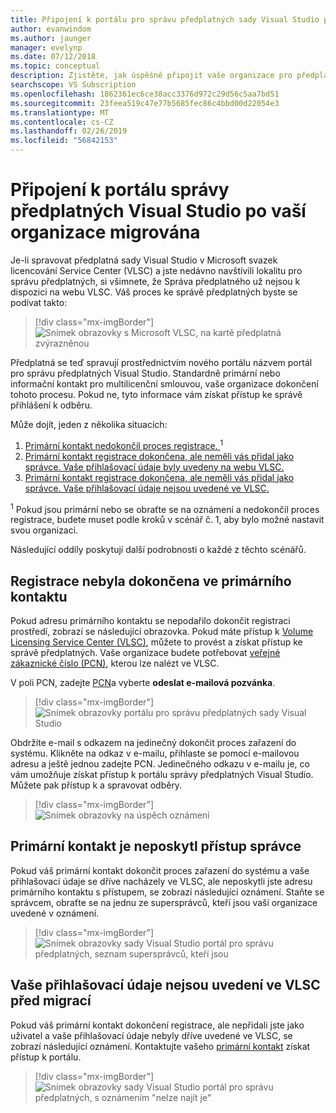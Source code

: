```yaml
---
title: Připojení k portálu pro správu předplatných sady Visual Studio po dokončení migrace
author: evanwindom
ms.author: jaunger
manager: evelynp
ms.date: 07/12/2018
ms.topic: conceptual
description: Zjistěte, jak úspěšně připojit vaše organizace pro předplatná sady Visual Studio po migraci na portál pro správu.
searchscope: VS Subscription
ms.openlocfilehash: 1862361ec6ce38acc3376d972c29d56c5aa7bd51
ms.sourcegitcommit: 23feea519c47e77b5685fec86c4bbd00d22054e3
ms.translationtype: MT
ms.contentlocale: cs-CZ
ms.lasthandoff: 02/26/2019
ms.locfileid: "56842153"
---
```

# <a name="onboard-to-the-visual-studio-subscriptions-administration-portal-after-your-organization-is-migrated"></a>Připojení k portálu správy předplatných Visual Studio po vaší organizace migrována

Je-li spravovat předplatná sady Visual Studio v Microsoft svazek licencování Service Center (VLSC) a jste nedávno navštívili lokalitu pro správu předplatných, si všimnete, že Správa předplatného už nejsou k dispozici na webu VLSC. Váš proces ke správě předplatných byste se podívat takto:
> [!div class="mx-imgBorder"]
> ![Snímek obrazovky s Microsoft VLSC, na kartě předplatná zvýrazněnou](_img/post-migration-onboarding/vlsc-subscriptions.png)

Předplatná se teď spravují prostřednictvím nového portálu názvem portál pro správu předplatných Visual Studio. Standardně primární nebo informační kontakt pro multilicenční smlouvou, vaše organizace dokončení tohoto procesu. Pokud ne, tyto informace vám získat přístup ke správě přihlášení k odběru.

Může dojít, jeden z několika situacích:

1. [Primární kontakt nedokončil proces registrace. ](#Onboarding-not-completed-by-Primary-Contact) <sup>1</sup>
2. [Primární kontakt registrace dokončena, ale neměli vás přidal jako správce. Vaše přihlašovací údaje byly uvedeny na webu VLSC.](#Primary-Contact-did-not-provide-you-administrator-access)
3. [Primární kontakt registrace dokončena, ale neměli vás přidal jako správce. Vaše přihlašovací údaje nejsou uvedené ve VLSC.](#Your-credentials-were-not-listed-in-VLSC-prior-to-migration)

<sup>1</sup> Pokud jsou primární nebo se obraťte se na oznámení a nedokončil proces registrace, budete muset podle kroků v scénář č. 1, aby bylo možné nastavit svou organizaci.

Následující oddíly poskytují další podrobnosti o každé z těchto scénářů.

## <a name="onboarding-not-completed-by-primary-contact"></a>Registrace nebyla dokončena ve primárního kontaktu

Pokud adresu primárního kontaktu se nepodařilo dokončit registraci prostředí, zobrazí se následující obrazovka. Pokud máte přístup k [Volume Licensing Service Center (VLSC)](https://www.microsoft.com/Licensing/servicecenter/default.aspx), můžete to provést a získat přístup ke správě předplatných. Vaše organizace budete potřebovat [veřejné zákaznické číslo (PCN)](find-pcn.md), kterou lze nalézt ve VLSC.

V poli PCN, zadejte [PCN](find-pcn.md)a vyberte **odeslat e-mailová pozvánka**.
> [!div class="mx-imgBorder"]
> ![Snímek obrazovky portálu pro správu předplatných sady Visual Studio](_img/post-migration-onboarding/send-invitation.png)

Obdržíte e-mail s odkazem na jedinečný dokončit proces zařazení do systému. Klikněte na odkaz v e-mailu, přihlaste se pomocí e-mailovou adresu a ještě jednou zadejte PCN. Jedinečného odkazu v e-mailu je, co vám umožňuje získat přístup k portálu správy předplatných Visual Studio. Můžete pak přístup k a spravovat odběry.
> [!div class="mx-imgBorder"]
> ![Snímek obrazovky na úspěch oznámení](_img/post-migration-onboarding/email-success.png)

## <a name="primary-contact-did-not-provide-you-administrator-access"></a>Primární kontakt je neposkytl přístup správce

Pokud váš primární kontakt dokončit proces zařazení do systému a vaše přihlašovací údaje se dříve nacházely ve VLSC, ale neposkytli jste adresu primárního kontaktu s přístupem, se zobrazí následující oznámení. Staňte se správcem, obraťte se na jednu ze supersprávců, kteří jsou vaší organizace uvedené v oznámení.
> [!div class="mx-imgBorder"]
> ![Snímek obrazovky sady Visual Studio portál pro správu předplatných, seznam supersprávců, kteří jsou](_img/post-migration-onboarding/admin-list.png)

## <a name="your-credentials-were-not-listed-in-vlsc-prior-to-migration"></a>Vaše přihlašovací údaje nejsou uvedení ve VLSC před migrací

Pokud váš primární kontakt dokončení registrace, ale nepřidali jste jako uživatel a vaše přihlašovací údaje nebyly dříve uvedené ve VLSC, se zobrazí následující oznámení. Kontaktujte vašeho [primární kontakt](find-primary-contact.md) získat přístup k portálu.
> [!div class="mx-imgBorder"]
> ![Snímek obrazovky sady Visual Studio portál pro správu předplatných, s oznámením "nelze najít je"](_img/post-migration-onboarding/cant-find-you.png)